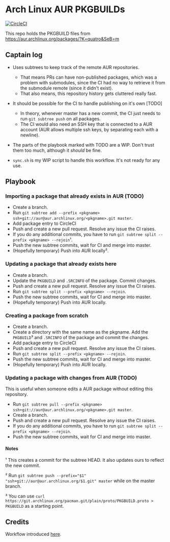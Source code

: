 # Arch Linux AUR PKGBUILDs

[![CircleCI](https://circleci.com/gh/Qu4tro/aur.svg?style=svg)](https://circleci.com/gh/Qu4tro/aur)

This repo holds the PKGBUILD files from https://aur.archlinux.org/packages/?K=quatro&SeB=m

## Captain log

  - Uses subtrees to keep track of the remote AUR repositories.
      - That means PRs can have non-published packages, which was a problem with submodules, since the CI had no way to retrieve it from the submodule remote (since it didn't exist).
      - That also means, this repository history gets cluttered really fast.

  - It should be possible for the CI to handle publishing on it's own [TODO]
      - In theory, whenever master has a new commit, the CI just needs to run `git subtree push` on all packages.
      - The CI would also need an SSH key that is connected to a AUR account (AUR allows multiple ssh keys, by separating each with a newline).
  - The parts of the playbook marked with TODO are a WIP. Don't trust them too much, although it _should_ be fine.
  - `sync.sh` is my WIP script to handle this workflow. It's not ready for any use.


## Playbook

### Importing a package that already exists in AUR (TODO)

- Create a branch.
- Run `git subtree add --prefix <pkgname> ssh+git://aur@aur.archlinux.org/<pkgname>.git master`. 
- Add package entry to CircleCI
- Push and create a new pull request. Resolve any issue the CI raises.
- If you do any additional commits, you have to run `git subtree split --prefix <pkgname> --rejoin`¹.
- Push the new subtree commits, wait for CI and merge into master.
- (Hopefully temporary) Push into AUR locally².

### Updating a package that already exists here

- Create a branch.
- Update the ``PKGBUILD`` and `.SRCINFO` of the package. Commit changes.
- Push and create a new pull request. Resolve any issue the CI raises.
- Run `git subtree split --prefix <pkgname> --rejoin`. 
- Push the new subtree commits, wait for CI and merge into master.
- (Hopefully temporary) Push into AUR locally.

### Creating a package from scratch

- Create a branch.
- Create a directory with the same name as the pkgname. Add the ``PKGBUILD``³ and `.SRCINFO` of the package and commit the changes.
- Add package entry to CircleCI
- Push and create a new pull request. Resolve any issue the CI raises.
- Run `git subtree split --prefix <pkgname> --rejoin`.
- Push the new subtree commits, wait for CI and merge into master.
- (Hopefully temporary) Push into AUR locally.

### Updating a package with changes from AUR (TODO)

This is useful when someone edits a AUR package without editing this repository.

- Run `git subtree pull --prefix <pkgname> ssh+git://aur@aur.archlinux.org/<pkgname>.git master`. 
- Create a branch.
- Push and create a new pull request. Resolve any issue the CI raises.
- If you do any additional commits, you have to run `git subtree split --prefix <pkgname> --rejoin`.
- Push the new subtree commits, wait for CI and merge into master.

#### Notes
¹ This creates a commit for the subtree HEAD. It also updates ours to reflect the new commit.

² Run `git subtree push --prefix="$1" "ssh+git://aur@aur.archlinux.org/$1.git" master` while on the master branch.

³ You can use `curl https://git.archlinux.org/pacman.git/plain/proto/PKGBUILD.proto > PKGBUILD` as a starting point.


## Credits
Workflow introduced [here](https://gergely.imreh.net/blog/2018/04/circleci-aur/).
